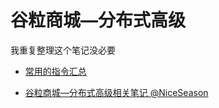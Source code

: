 
# 谷粒商城—分布式高级


我重复整理这个笔记没必要

- [常用的指令汇总](https://slienceme.cn/2019/01/01/readme/)

- [谷粒商城—分布式高级相关笔记 @NiceSeason](https://github.com/NiceSeason/gulimall-learning/blob/master/docs/%E8%B0%B7%E7%B2%92%E5%95%86%E5%9F%8E%E2%80%94%E5%88%86%E5%B8%83%E5%BC%8F%E9%AB%98%E7%BA%A7.md)
